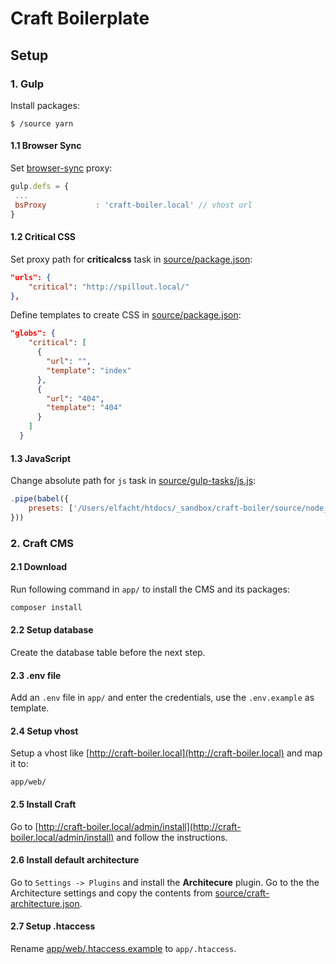 # Craft Boilerplate

## Setup

### 1. Gulp

Install packages:

`$ /source yarn`

#### 1.1 Browser Sync

Set [browser-sync](source/gulp-tasks/browser-sync.js) proxy:

```js
gulp.defs = {
 ...
 bsProxy           : 'craft-boiler.local' // vhost url
}
```
#### 1.2 Critical CSS

Set proxy path for **criticalcss** task in [source/package.json](source/package.json#L56):

```json
"urls": {
	"critical": "http://spillout.local/"
},
```

Define templates to create CSS in [source/package.json](source/package.json#L62):

```json
"globs": {
    "critical": [
      {
        "url": "",
        "template": "index"
      },
      {
        "url": "404",
        "template": "404"
      }
    ]
  }
```

#### 1.3 JavaScript

Change absolute path for `js` task in [source/gulp-tasks/js.js](source/gulp-tasks/js.js#L27):

```js
.pipe(babel({
	presets: ['/Users/elfacht/htdocs/_sandbox/craft-boiler/source/node_modules/babel-preset-es2016'],
}))
```

### 2. Craft CMS

#### 2.1 Download

Run following command in `app/` to install the CMS and its packages:

```sh
composer install
```

#### 2.2 Setup database

Create the database table before the next step.

#### 2.3 .env file

Add an `.env` file in `app/` and enter the credentials, use the `.env.example` as template.

#### 2.4 Setup vhost

Setup a vhost like [http://craft-boiler.local](http://craft-boiler.local) and map it to:

```
app/web/
```

#### 2.5 Install Craft

Go to [http://craft-boiler.local/admin/install](http://craft-boiler.local/admin/install) and follow the instructions.

#### 2.6 Install default architecture

Go to `Settings -> Plugins` and install the **Architecure** plugin. Go to the the Architecture settings and copy the contents from [source/craft-architecture.json](source/craft-architecture.json).

#### 2.7 Setup .htaccess

Rename [app/web/.htaccess.example](app/web/.htaccess.example) to `app/.htaccess`.
